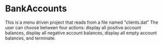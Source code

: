 # BankAccounts
This is a menu driven project that reads from a file named "clients.dat" 
The user can choose between four actions: display all positive account balances, display all negative account balances, display all empty account balances, and terminate.
